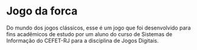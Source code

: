 # Jogo da forca

Do mundo dos jogos clássicos, esse é um jogo que foi desenvolvido para fins acadêmicos de estudo por um aluno do curso de Sistemas de Informação do CEFET-RJ para a disciplina de Jogos Digitais.
